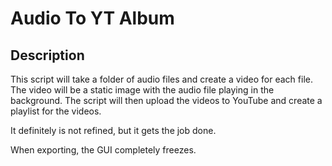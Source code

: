 # Audio To YT Album
## Description
This script will take a folder of audio files and create a video for each file. The video will be a static image with the audio file playing in the background. The script will then upload the videos to YouTube and create a playlist for the videos.

It definitely is not refined, but it gets the job done.

When exporting, the GUI completely freezes.
